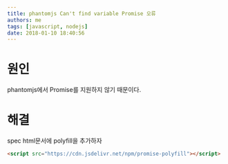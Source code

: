 ```yaml
---
title: phantomjs Can't find variable Promise 오류
authors: me
tags: [javascript, nodejs]
date: 2018-01-10 18:40:56
---
```


# 원인

phantomjs에서 Promise를 지원하지 않기 때문이다.

# 해결

spec html문서에 polyfill을 추가하자

```html
<script src="https://cdn.jsdelivr.net/npm/promise-polyfill"></script>
```
